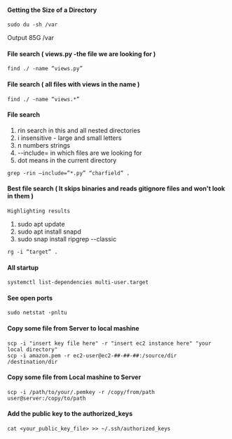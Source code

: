 #### Getting the Size of a Directory
~~~~~~~~~~~~~~~~~~~~~~~~~~~~~~
sudo du -sh /var
~~~~~~~~~~~~~~~~~~~~~~~~~~~~~~
Output
85G	/var

#### File search ( views.py -the file we are looking for )
~~~~~~~~~~~~~~~~~~~~~~~~~~~~~~
find ./ -name “views.py”
~~~~~~~~~~~~~~~~~~~~~~~~~~~~~~

#### File search ( all files with views in the name )
~~~~~~~~~~~~~~~~~~~~~~~~~~~~~~
find ./ -name “views.*”
~~~~~~~~~~~~~~~~~~~~~~~~~~~~~~

#### File search
 1. rin search in this and all nested directories
 1. i insensitive - large and small letters
 1. n numbers strings
 1. --include= in which files are we looking for
 1. dot means in the current directory
~~~~~~~~~~~~~~~~~~~~~~~~~~~~~~
grep -rin –include=”*.py” “charfield” .
~~~~~~~~~~~~~~~~~~~~~~~~~~~~~~

#### Best file search ( It skips binaries and reads gitignore files and won't look in them )
`Highlighting results`
1. sudo apt update
1. sudo apt install snapd
1.  sudo snap install ripgrep --classic
~~~~~~~~~~~~~~~~~~~~~~~~~~~~~~
rg -i “target” .
~~~~~~~~~~~~~~~~~~~~~~~~~~~~~~

#### All startup
~~~~~~~~~~~~~~~~~~~~~~~~~~~~~~
systemctl list-dependencies multi-user.target
~~~~~~~~~~~~~~~~~~~~~~~~~~~~~~

#### See open ports
~~~~~~~~~~~~~~~~~~~~~~~~~~~~~~
sudo netstat -pnltu
~~~~~~~~~~~~~~~~~~~~~~~~~~~~~~

#### Copy some file from Server to local mashine
~~~~~~~~~~~~~~~~~~~~~~~~~~~~~~
scp -i "insert key file here" -r "insert ec2 instance here" "your local directory"
scp -i amazon.pem -r ec2-user@ec2-##-##-##:/source/dir /destination/dir
~~~~~~~~~~~~~~~~~~~~~~~~~~~~~~
#### Copy some file from Local mashine to Server
~~~~~~~~~~~~~~~~~~~~~~~~~~~~~~
scp -i /path/to/your/.pemkey -r /copy/from/path user@server:/copy/to/path
~~~~~~~~~~~~~~~~~~~~~~~~~~~~~~
#### Add the public key to the authorized_keys
~~~~~~~~~~~~~~~~~~~~~~~~~~~~~~
cat <your_public_key_file> >> ~/.ssh/authorized_keys
~~~~~~~~~~~~~~~~~~~~~~~~~~~~~~
